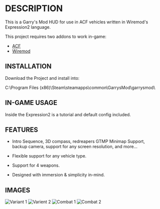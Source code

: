 # DESCRIPTION
This is a Garry's Mod HUD for use in ACF vehicles written in Wiremod's Expression2 language.

This project requires two addons to work in-game:
* [ACF](https://github.com/nrlulz/ACF)
* [Wiremod](https://steamcommunity.com/sharedfiles/filedetails/?id=160250458)

## INSTALLATION
Download the Project and install into:

C:\Program Files (x86)\Steam\steamapps\common\GarrysMod\garrysmod\

## IN-GAME USAGE
Inside the Expression2 is a tutorial and default config included.

## FEATURES
* Intro Sequence, 3D compass, redreapers GTMP Minimap Support, backup camera, support for any screen resolution, and more...

* Flexible support for any vehicle type.

* Support for 4 weapons.

* Designed with immersion & simplicity in-mind.

## IMAGES
![Variant 1](https://steamuserimages-a.akamaihd.net/ugc/1174824798821306798/A330DD490D5C1642968F6E24861466168481D331/)
![Varient 2](https://steamuserimages-a.akamaihd.net/ugc/1174824798821306660/C4D30618E565B8E44776774F7EFFE579C1224C72/)
![Combat 1](https://steamuserimages-a.akamaihd.net/ugc/1651094778155499777/44BF0D0752C9D79D0DD2F4E78FA65092D52305FD/)
![Combat 2](https://steamuserimages-a.akamaihd.net/ugc/1288542787665709048/EC3AB25E602D417E3938CC9F620B8C5DBF653D66/)

